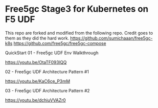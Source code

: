 # Free5gc Stage3 for Kubernetes on F5 UDF

This repo are forked and modified from the following repo. Credit goes to them as they did the hard work. 
https://github.com/sumichaaan/free5gc-k8s
https://github.com/free5gc/free5gc-compose

QuickStart
01 - Free5gc UDF Env Walkthrough

https://youtu.be/OtaTF093lQQ

02 - Free5gc UDF Architecture Pattern #1

https://youtu.be/KaC6ce_P3mM

03 - Free5gc UDF Architecture Pattern #2

https://youtu.be/dchiuVVAZr0
